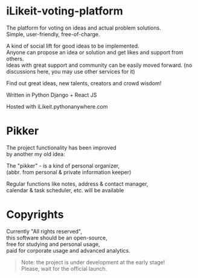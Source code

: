 # iLikeit-voting-platform

The platform for voting on ideas and actual problem solutions.  
Simple, user-friendly, free-of-charge.  

A kind of social lift for good ideas to be implemented.  
Anyone can propose an idea or solution and get likes and support from others.  
Ideas with great support and community can be easily moved forward.
(no discussions here, you may use other services for it)  

Find out great ideas, new talents, creators and crowd wisdom!  

Written in Python Django + React JS  

Hosted with iLikeit.pythonanywhere.com  

# Pikker

The project functionality has been improved  
by another my old idea:  

The "pikker" - is a kind of personal organizer,  
(abbr. from personal & private information keeper)  

Regular functions like notes, address & contact manager,  
calendar & task scheduler, etc. will be available  

# Copyrights

Currently "All rights reserved",  
this software should be an open-source,  
free for studying and personal usage,  
paid for corporate usage and advanced analytics.  

> Note: the project is under development at the early stage!  
> Please, wait for the official launch.
